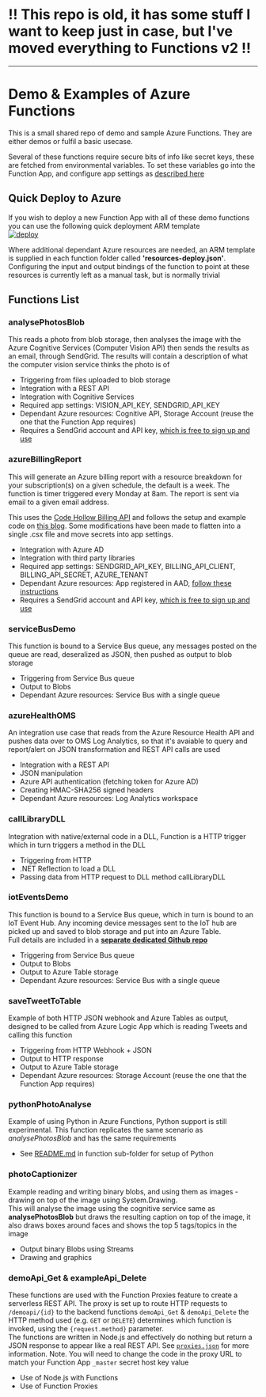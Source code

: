 # !! This repo is old, it has some stuff I want to keep just in case, but I've moved everything to Functions v2 !!

---

# Demo & Examples of Azure Functions
This is a small shared repo of demo and sample Azure Functions. They are either demos or fulfil a basic usecase.

Several of these functions require secure bits of info like secret keys, these are fetched from environmental variables. To set these variables go into the Function App, and configure app settings as [described here](https://docs.microsoft.com/en-us/azure/azure-functions/functions-how-to-use-azure-function-app-settings)

## Quick Deploy to Azure
If you wish to deploy a new Function App with all of these demo functions you can use the following quick deployment ARM template  
[![deploy](https://raw.githubusercontent.com/benc-uk/azure-arm/master/etc/azuredeploy.png)](https://portal.azure.com/#create/Microsoft.Template/uri/https%3A%2F%2Fraw.githubusercontent.com%2Fbenc-uk%2Fazure-arm%2Fmaster%2Fpaas-other%2Ffunction-app-withcode%2Fazuredeploy.json)  

Where additional dependant Azure resources are needed, an ARM template is supplied in each function folder called **'resources-deploy.json'**. Configuring the input and output bindings of the function to point at these resources is currently left as a manual task, but is normally trivial

## Functions List

### analysePhotosBlob
This reads a photo from blob storage, then analyses the image with the Azure Cognitive Services (Computer Vision API) then sends the results as an email, through SendGrid. The results will contain a description of what the computer vision service thinks the photo is of
* Triggering from files uploaded to blob storage
* Integration with a REST API
* Integration with Cognitive Services
* Required app settings: VISION_API_KEY, SENDGRID_API_KEY
* Dependant Azure resources: Cognitive API, Storage Account (reuse the one that the Function App requires)
* Requires a SendGrid account and API key, [which is free to sign up and use](https://app.sendgrid.com/signup)

### azureBillingReport
This will generate an Azure billing report with a resource breakdown for your subscription(s) on a given schedule, the default is a week. The function is timer triggered every Monday at 8am. The report is sent via email to a given email address.

This uses the [Code Hollow Billing API](https://github.com/codehollow/AzureBillingApi) and follows the setup and example code on [this blog](https://codehollow.com/2017/09/weekly-azure-billing-report-per-mail-azure-functions/). Some modifications have been made to flatten into a single .csx file and move secrets into app settings.  

* Integration with Azure AD
* Integration with third party libraries
* Required app settings: SENDGRID_API_KEY, BILLING_API_CLIENT, BILLING_API_SECRET, AZURE_TENANT
* Dependant Azure resources: App registered in AAD, [follow these instructions](https://codehollow.com/2017/02/using-the-azure-billing-api-to-calculate-the-costs/)
* Requires a SendGrid account and API key, [which is free to sign up and use](https://app.sendgrid.com/signup)


### serviceBusDemo
This function is bound to a Service Bus queue, any messages posted on the queue are read, deseralized as JSON, then pushed as output to blob storage
* Triggering from Service Bus queue
* Output to Blobs
* Dependant Azure resources: Service Bus with a single queue

### azureHealthOMS
An integration use case that reads from the Azure Resource Health API and pushes data over to OMS Log Analytics, so that it's avaiable to query and report/alert on
JSON transformation and REST API calls are used
* Integration with a REST API
* JSON manipulation
* Azure API authentication (fetching token for Azure AD)
* Creating HMAC-SHA256 signed headers
* Dependant Azure resources: Log Analytics workspace

### callLibraryDLL
Integration with native/external code in a DLL, Function is a HTTP trigger which in turn triggers a method in the DLL
* Triggering from HTTP 
* .NET Reflection to load a DLL
* Passing data from HTTP request to DLL method callLibraryDLL

### iotEventsDemo
This function is bound to a Service Bus queue, which in turn is bound to an IoT Event Hub. Any incoming device messages sent to the IoT hub are picked up and saved to blob storage and put into an Azure Table.  
Full details are included in a **[separate dedicated Github repo](https://github.com/benc-uk/azure-iot-demo)**
* Triggering from Service Bus queue
* Output to Blobs
* Output to Azure Table storage
* Dependant Azure resources: Service Bus with a single queue

### saveTweetToTable 
Example of both HTTP JSON webhook and Azure Tables as output, designed to be called from Azure Logic App which is reading Tweets and calling this function
* Triggering from HTTP Webhook + JSON
* Output to HTTP response
* Output to Azure Table storage
* Dependant Azure resources: Storage Account (reuse the one that the Function App requires)

### pythonPhotoAnalyse 
Example of using Python in Azure Functions, Python support is still experimental. This function replicates the same scenario as *analysePhotosBlob* and has the same requirements
* See [README.md](pythonPhotoAnalyse/) in function sub-folder for setup of Python

### photoCaptionizer 
Example reading and writing binary blobs, and using them as images - drawing on top of the image using System.Drawing.  
This will analyse the image using the cognitive service same as **analysePhotosBlob** but draws the resulting caption on top of the image, it also draws boxes around faces and shows the top 5 tags/topics in the image
* Output binary Blobs using Streams
* Drawing and graphics

### demoApi_Get & exampleApi_Delete
These functions are used with the Function Proxies feature to create a serverless REST API. The proxy is set up to route HTTP requests to `/demoapi/{id}` to the backend functions `demoApi_Get` & `demoApi_Delete` the HTTP method used (e.g. `GET` or `DELETE`) determines which function is invoked, using the `{request.method}` parameter.  
The functions are written in Node.js and effectively do nothing but return a JSON response to appear like a real REST API. See [`proxies.json`](proxies.json) for more information. Note. You will need to change the code in the proxy URL to match your Function App `_master` secret host key value
* Use of Node.js with Functions
* Use of Function Proxies

